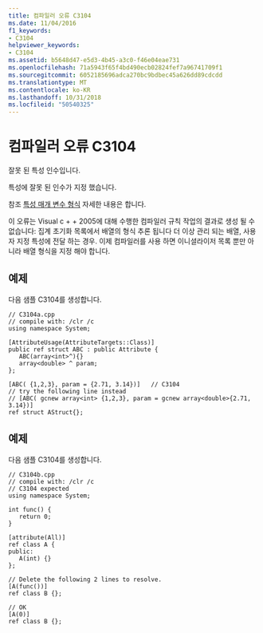 ```yaml
---
title: 컴파일러 오류 C3104
ms.date: 11/04/2016
f1_keywords:
- C3104
helpviewer_keywords:
- C3104
ms.assetid: b5648d47-e5d3-4b45-a3c0-f46e04eae731
ms.openlocfilehash: 71a5943f65f4bd490ecb02824fef7a96741709f1
ms.sourcegitcommit: 6052185696adca270bc9bdbec45a626dd89cdcdd
ms.translationtype: MT
ms.contentlocale: ko-KR
ms.lasthandoff: 10/31/2018
ms.locfileid: "50540325"
---
```

# <a name="compiler-error-c3104"></a>컴파일러 오류 C3104

잘못 된 특성 인수입니다.

특성에 잘못 된 인수가 지정 했습니다.

참조 [특성 매개 변수 형식](../../windows/attribute-parameter-types-cpp-component-extensions.md) 자세한 내용은 합니다.

이 오류는 Visual c + + 2005에 대해 수행한 컴파일러 규칙 작업의 결과로 생성 될 수 없습니다: 집계 초기화 목록에서 배열의 형식 추론 됩니다 더 이상 관리 되는 배열, 사용자 지정 특성에 전달 하는 경우. 이제 컴파일러를 사용 하면 이니셜라이저 목록 뿐만 아니라 배열 형식을 지정 해야 합니다.

## <a name="example"></a>예제

다음 샘플 C3104를 생성합니다.

```
// C3104a.cpp
// compile with: /clr /c
using namespace System;

[AttributeUsage(AttributeTargets::Class)]
public ref struct ABC : public Attribute {
   ABC(array<int>^){}
   array<double> ^ param;
};

[ABC( {1,2,3}, param = {2.71, 3.14})]   // C3104
// try the following line instead
// [ABC( gcnew array<int> {1,2,3}, param = gcnew array<double>{2.71, 3.14})]
ref struct AStruct{};
```

## <a name="example"></a>예제

다음 샘플 C3104를 생성합니다.

```
// C3104b.cpp
// compile with: /clr /c
// C3104 expected
using namespace System;

int func() {
   return 0;
}

[attribute(All)]
ref class A {
public:
   A(int) {}
};

// Delete the following 2 lines to resolve.
[A(func())]
ref class B {};

// OK
[A(0)]
ref class B {};
```
